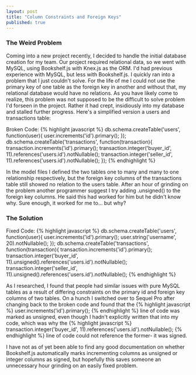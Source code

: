 ```yaml
---
layout: post
title: "Column Constraints and Foreign Keys"
published: true
---
```


### The Weird Problem
Coming into a new project recently, I decided to handle the initial database creation for my team. Our project required relational data, so we went with MySQL, using Bookshelf.js with Knex.js as the ORM. I'd had previous experience with MySQL, but less with Bookshelf.js. I quickly ran into a problem that I just couldn't solve. For the life of me I could not use the primary key of one table as the foreign key in another and without that, my relational database would have no relations. As you have likely come to realize, this problem was not supposed to be the difficult to solve problem I'd forseen in the project. Rather it had crept, insidiously into my database and stalled further progress. Here's a simplified version a users and transactions table:

Broken Code:
{% highlight javascript %}
db.schema.createTable('users', function(user){
  user.increments('id').primary();
});
db.schema.createTable('transactions', function(transaction){
  transaction.increments('id').primary();
  transaction.integer('buyer_id', 11).references('users.id').notNullable();
  transaction.integer('seller_id', 11).references('users.id').notNullable();
});
{% endhighlight %}

In the model files I defined the two tables one to many and many to one relationship respectively, but the foreign key columns of the transactions table still showed no relation to the users table. After an hour of grinding on the problem another programmer suggest I try adding .unsigned() to the foreign key columns. He said this had worked for him but he didn't know why. Sure enough, it worked for me to... but why?

### The Solution
Fixed Code:
{% highlight javascript %}
db.schema.createTable('users', function(user){
  user.increments('id').primary();
  user.string('username', 20).notNullable();
});
db.schema.createTable('transactions', function(transaction){
  transaction.increments('id').primary();
  transaction.integer('buyer_id', 11).unsigned().references('users.id').notNullable();
  transaction.integer('seller_id', 11).unsigned().references('users.id').notNullable();
{% endhighlight %}

As I researched, I found that people had similar issues with pure MySQL tables as a result of differing constraints on the primary id and foreign key columns of two tables. On a hunch I switched over to Sequel Pro after changing back to the broken code and found that the 
{% highlight javascript %}
user.increments('id').primary();
{% endhighlight %}
line of code was marked as unsigned, even though I hadn't explicitly written that into my code, which was why the 
{% highlight javascript %}
transaction.integer('buyer_id', 11).references('users.id').notNullable();
{% endhighlight %} 
line of code could not reference the former- it was signed.

I have not as of yet been able to find any good documentation on whether Bookshelf.js automatically marks incrementing columns as unsigned or integer columns as signed, but hopefully this saves someone an unnecessary hour grinding on an easily fixed problem.
